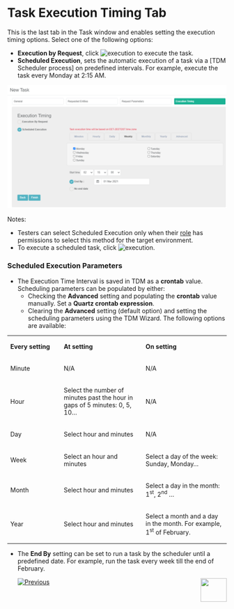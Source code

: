 # Task Execution Timing Tab 

This is the last tab in the Task window and enables setting the execution timing options. Select one of the following options:

- **Execution by Request**, click ![execution](images/execute_task_icon.png) to execute the task.
- **Scheduled Execution**, sets the automatic execution of a task via a [TDM Scheduler process] on predefined intervals.  For example, execute the task every Monday at 2:15 AM.

![execution timing example1](images/task_scheduling_parameters_example1.png)

Notes:

- Testers can select Scheduled Execution only when their [role](10_environment_roles_tab.md#role-permissions) has permissions to select this method for the target environment. 
- To execute a scheduled task, click ![execution](images/execute_task_icon.png).

### Scheduled Execution Parameters

- The Execution Time Interval is saved in TDM as a **crontab** value. Scheduling parameters can be populated by either:
  - Checking the **Advanced** setting and populating the **crontab** value manually. Set a **Quartz crontab expression**. 
  - Clearing the **Advanced** setting (default option) and setting the scheduling parameters using the TDM Wizard. The following options are available:

<table width="900pxl">
<tbody>
<tr>
<td width="200pxl">
<p><strong>Every setting</strong></p>
</td>
<td width="350pxl">
<p><strong>At setting</strong></p>
</td>
<td width="350pxl">
<p><strong>On setting</strong></p>
</td>
</tr>
<tr>
<td width="200pxl">
<p>Minute</p>
</td>
<td width="350pxl">
<p>N/A</p>
</td>
<td width="350pxl">
<p>N/A</p>
</td>
</tr>
<tr>
<td width="200pxl">
<p>Hour</p>
</td>
<td width="350pxl">
<p>Select the number of minutes past the hour in gaps of 5 minutes: 0, 5, 10&hellip;</p>
</td>
<td width="350pxl">
<p>N/A</p>
</td>
</tr>
<tr>
<td width="200pxl">
<p>Day</p>
</td>
<td width="350pxl">
<p>Select hour and minutes</p>
</td>
<td width="350pxl">
<p>N/A</p>
</td>
</tr>
<tr>
<td width="200pxl">
<p>Week</p>
</td>
<td width="350pxl">
<p>Select an hour and minutes</p>
</td>
<td width="350pxl">
<p>Select a day of the week: Sunday, Monday&hellip;</p>
</td>
</tr>
<tr>
<td width="200pxl">
<p>Month</p>
</td>
<td width="350pxl">
<p>Select hour and minutes</p>
</td>
<td width="350pxl">
<p>Select a day in the month: 1<sup>st</sup>, 2<sup>nd</sup> &hellip;</p>
</td>
</tr>
<tr>
<td width="200pxl">
<p>Year</p>
</td>
<td width="350pxl">
<p>Select hour and minutes</p>
</td>
<td width="350pxl">
<p>Select a month and a day in the month. For example, 1<sup>st</sup> of February.</p>
</td>
</tr>
</tbody>
</table>

- The **End By** setting can be set to run a task by the scheduler until a predefined date. For example, run the task every week till the end of February.

  

   [![Previous](/articles/images/Previous.png)](21_load_task_requested_entities_dataflux_mode.md)[<img align="right" width="60" height="54" src="/articles/images/Next.png">](23_task_globals_tab)

  



